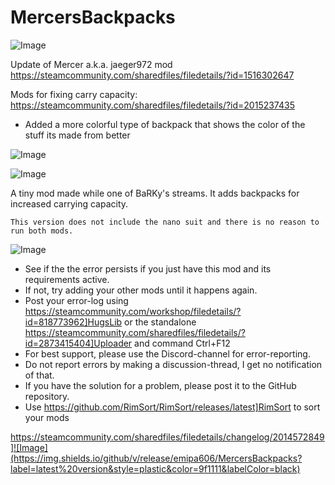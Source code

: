 # MercersBackpacks

![Image](https://i.imgur.com/buuPQel.png)

Update of Mercer a.k.a. jaeger972 mod
https://steamcommunity.com/sharedfiles/filedetails/?id=1516302647

Mods for fixing carry capacity:
https://steamcommunity.com/sharedfiles/filedetails/?id=2015237435

- Added a more colorful type of backpack that shows the color of the stuff its made from better

![Image](https://i.imgur.com/pufA0kM.png)

	
![Image](https://i.imgur.com/Z4GOv8H.png)


A tiny mod made while one of BaRKy's streams.
	It adds backpacks for increased carrying capacity.
	
	This version does not include the nano suit and there is no reason to run both mods.


![Image](https://i.imgur.com/PwoNOj4.png)



-  See if the the error persists if you just have this mod and its requirements active.
-  If not, try adding your other mods until it happens again.
-  Post your error-log using https://steamcommunity.com/workshop/filedetails/?id=818773962]HugsLib or the standalone https://steamcommunity.com/sharedfiles/filedetails/?id=2873415404]Uploader and command Ctrl+F12
-  For best support, please use the Discord-channel for error-reporting.
-  Do not report errors by making a discussion-thread, I get no notification of that.
-  If you have the solution for a problem, please post it to the GitHub repository.
-  Use https://github.com/RimSort/RimSort/releases/latest]RimSort to sort your mods



https://steamcommunity.com/sharedfiles/filedetails/changelog/2014572849]![Image](https://img.shields.io/github/v/release/emipa606/MercersBackpacks?label=latest%20version&style=plastic&color=9f1111&labelColor=black)

